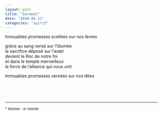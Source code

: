 ```yaml
---
layout: post
title: "Serment"
date: "2020-05-11"
categories: "spirit"
---
```


Immuables promesses scellées sur nos lèvres  

grâce au sang versé sur l’Idumée  
le sacrifice déposé sur l’autel  
devient le Roc de notre foi  
et dans le temple merveilleux  
la force de l’alliance qui nous unit  

Immuables promesses versées sur nos têtes  



<br/>
<br/>
<br/>

----

<sup>* *Idumée : le monde*</sup>

